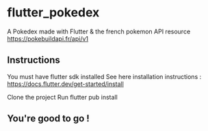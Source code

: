 # flutter_pokedex

A Pokedex made with Flutter & the french pokemon API resource https://pokebuildapi.fr/api/v1

## Instructions
You must have flutter sdk installed
See here installation instructions : https://docs.flutter.dev/get-started/install

Clone the project
Run flutter pub install

## You're good to go !
